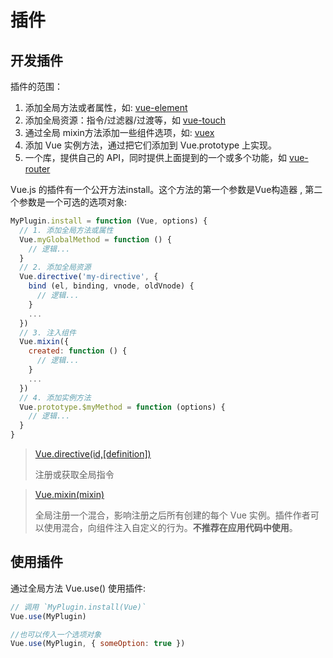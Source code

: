 # 插件

## 开发插件

插件的范围：

1. 添加全局方法或者属性，如: [vue-element](https://github.com/vuejs/vue-element)
2. 添加全局资源：指令/过滤器/过渡等，如 [vue-touch](https://github.com/vuejs/vue-touch)
3. 通过全局 mixin方法添加一些组件选项，如: [vuex](https://github.com/vuejs/vuex)
4. 添加 Vue 实例方法，通过把它们添加到 Vue.prototype 上实现。
5. 一个库，提供自己的 API，同时提供上面提到的一个或多个功能，如 [vue-router](https://github.com/vuejs/vue-router)

Vue.js 的插件有一个公开方法install。这个方法的第一个参数是Vue构造器 , 第二个参数是一个可选的选项对象:

```js
MyPlugin.install = function (Vue, options) {
  // 1. 添加全局方法或属性
  Vue.myGlobalMethod = function () {
    // 逻辑...
  }
  // 2. 添加全局资源
  Vue.directive('my-directive', {
    bind (el, binding, vnode, oldVnode) {
      // 逻辑...
    }
    ...
  })
  // 3. 注入组件
  Vue.mixin({
    created: function () {
      // 逻辑...
    }
    ...
  })
  // 4. 添加实例方法
  Vue.prototype.$myMethod = function (options) {
    // 逻辑...
  }
}
```

> [Vue.directive\(id,\[definition\]\)](http://cn.vuejs.org/v2/api/?#Vue-directive)
>
> 注册或获取全局指令

> [Vue.mixin\(mixin\)](http://cn.vuejs.org/v2/api/?#Vue-mixin)
>
> 全局注册一个混合，影响注册之后所有创建的每个 Vue 实例。插件作者可以使用混合，向组件注入自定义的行为。**不推荐在应用代码中使用**。

## 使用插件

通过全局方法 Vue.use\(\) 使用插件:

```js
// 调用 `MyPlugin.install(Vue)`
Vue.use(MyPlugin)

//也可以传入一个选项对象
Vue.use(MyPlugin, { someOption: true })

```



